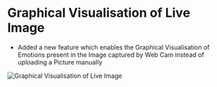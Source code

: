 #  Graphical Visualisation of Live Image 
- Added a new feature which enables the Graphical Visualisation of Emotions present in the Image captured by Web Cam instead of uploading a Picture manually


![Graphical Visualisation of Live Image](https://github.com/SanjayMarreddi/Facial-Expression-Recognition-Classifier-Model/blob/master/Final%20Project/Graphical_Visualisation_Live_Image/nuetral.png)

